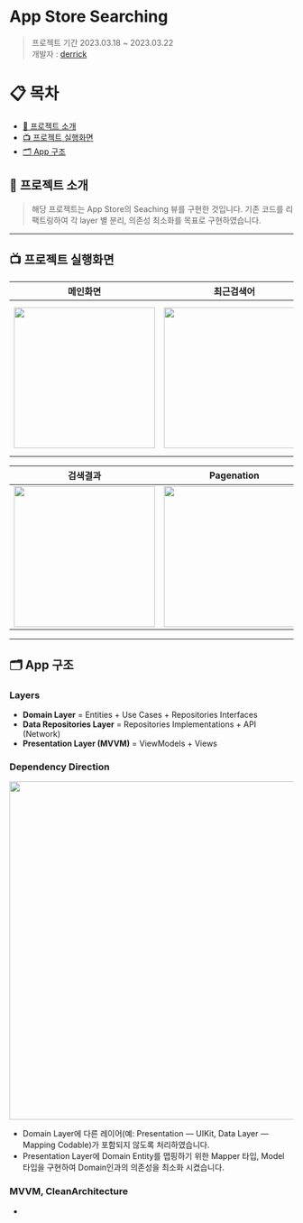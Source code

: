 # App Store Searching
> 프로젝트 기간 2023.03.18 ~ 2023.03.22    
개발자 : [derrick](https://github.com/derrickkim0109) 

# 📋 목차
- [🔎 프로젝트 소개](#-프로젝트-소개)
- [📺 프로젝트 실행화면](#-프로젝트-실행화면)
- [🗂 App 구조](#-app-구조)

## 🔎 프로젝트 소개
> 해당 프로젝트는 App Store의 Seaching 뷰를 구현한 것입니다. 기존 코드를 리팩트링하여 각 layer 별 분리, 의존성 최소화를 목표로 구현하였습니다.
---

## 📺 프로젝트 실행화면

|메인화면|최근검색어|검색중|
|--|--|--|
|<img src="https://github.com/derrickkim0109/AppStore_Searching/assets/59466342/8e48d880-e85b-4ef0-92c5-a146e29c0f7d" width="250">|<img src="https://github.com/derrickkim0109/AppStore_Searching/assets/59466342/5e3bfd4f-9568-401c-8f42-a04f552420b3" width="250">|<<img src="https://github.com/derrickkim0109/AppStore_Searching/assets/59466342/f425db0f-ace4-4fed-8245-a8342352057d" width="250">|

|검색결과|Pagenation|받기버튼|
|--|--|--|
|<img src="https://github.com/derrickkim0109/AppStore_Searching/assets/59466342/963e98bc-7cf9-42fe-8347-73d5632b15fd" width="250">|<img src="https://github.com/derrickkim0109/AppStore_Searching/assets/59466342/27163b48-d701-4f5f-b18e-be4feb96c317" width="250">|<img src="https://github.com/derrickkim0109/AppStore_Searching/assets/59466342/8bcacf73-1158-40ce-9a4b-ccfd3ee50052" width="250">|



---

## 🗂 App 구조

### Layers

- **Domain Layer** = Entities + Use Cases + Repositories Interfaces
- **Data Repositories Layer** = Repositories Implementations + API (Network)
- **Presentation Layer (MVVM)** = ViewModels + Views

### Dependency Direction

<img src="https://i.imgur.com/O7ISX8z.png" width="600">

- Domain Layer에 다른 레이어(예: Presentation — UIKit, Data Layer — Mapping Codable)가 포함되지 않도록 처리하였습니다. 
- Presentation Layer에 Domain Entity를 맵핑하기 위한 Mapper 타입, Model 타입을 구현하여 Domain인과의 의존성을 최소화 시켰습니다.

### MVVM, CleanArchitecture

- 
